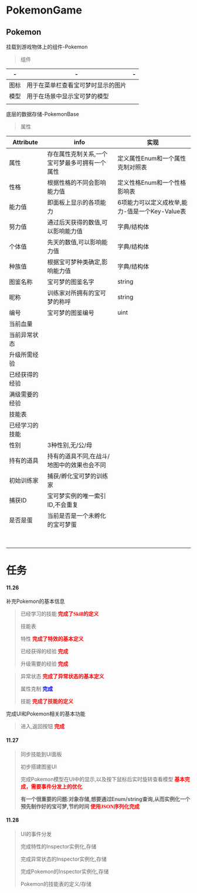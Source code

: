# PokemonGame

## Pokemon

挂载到游戏物体上的组件-Pokemon

>组件

| -    | -                                  | -    |
| ---- | ---------------------------------- | ---- |
| 图标 | 用于在菜单栏查看宝可梦时显示的图片 |      |
| 模型 | 用于在场景中显示宝可梦的模型       |      |
|      |                                    |      |

底层的数据存储-PokemonBase

> 属性

| Attribute      | info                                          | 实现                                           |
| -------------- | --------------------------------------------- | ---------------------------------------------- |
| 属性           | 存在属性克制关系,一个宝可梦最多可拥有一个属性 | 定义属性Enum和一个属性克制对照表               |
| 性格           | 根据性格的不同会影响能力值                    | 定义性格Enum和一个性格影响表                   |
| 能力值         | 即面板上显示的各项能力                        | 6项能力可以定义成枚举,能力-值是一个Key-Value表 |
| 努力值         | 通过后天获得的数值,可以影响能力值             | 字典/结构体                                    |
| 个体值         | 先天的数值,可以影响能力值                     | 字典/结构体                                    |
| 种族值         | 根据宝可梦种类确定,影响能力值                 | 字典/结构体                                    |
| 图鉴名称       | 宝可梦的图鉴名字                              | string                                         |
| 昵称           | 训练家对所拥有的宝可梦的称呼                  | string                                         |
| 编号           | 宝可梦的图鉴编号                              | uint                                           |
| 当前血量       |                                               |                                                |
| 当前异常状态   |                                               |                                                |
| 升级所需经验   |                                               |                                                |
| 已经获得的经验 |                                               |                                                |
| 满级需要的经验 |                                               |                                                |
| 技能表         |                                               |                                                |
| 已经学习的技能 |                                               |                                                |
| 性别           | 3种性别,无/公/母                              |                                                |
| 持有的道具     | 持有的道具不同,在战斗/地图中的效果也会不同    |                                                |
| 初始训练家     | 捕获/孵化宝可梦的训练家                       |                                                |
| 捕获ID         | 宝可梦实例的唯一索引ID,不会重复               |                                                |
| 是否是蛋       | 当前是否是一个未孵化的宝可梦蛋                |                                                |
|                |                                               |                                                |
|                |                                               |                                                |
|                |                                               |                                                |
|                |                                               |                                                |
|                |                                               |                                                |
|                |                                               |                                                |
|                |                                               |                                                |
|                |                                               |                                                |





# 任务

#### 11.26



补充Pokemon的基本信息

>已经学习的技能<font color=red face="仿宋">    **完成了Skill的定义**</font>
>
>技能表
>
>特性<font color=red face="仿宋">    **完成了特效的基本定义**</font>
>
>已经获得的经验<font color=red face="仿宋">    **完成**</font>
>
>升级需要的经验<font color=red face="仿宋">    **完成**</font>

>异常状态<font color=red face="仿宋">    **完成了异常状态的基本定义**</font>
>
>属性克制<font color=blue face="仿宋">    **完成**</font>
>
>技能<font color=red face="仿宋">    **完成了技能的定义**</font>

完成UI和Pokemon相关的基本功能

>进入,返回按钮<font color=red face="仿宋">    **完成**</font>



#### 11.27

>同步技能到UI面板
>
>初步搭建图鉴UI
>
>完成Pokemon模型在UI中的显示,以及按下鼠标后实时旋转查看模型<font color=red face="仿宋">    **基本完成，需要事件分发上的优化**</font>
>
>**有一个很重要的问题:对象存储,想要通过Enum/string查询,从而实例化一个预先制作好的宝可梦,节约时间**<font color=red face="仿宋">    **使用JSON序列化完成**</font>





#### 11.28

>UI的事件分发
>
>完成特性的Inspector实例化,存储
>
>完成异常状态的Inspector实例化,存储
>
>完成Pokemon的Inspector实例化,存储
>
>Pokemon的技能表的定义/存储
>
>

